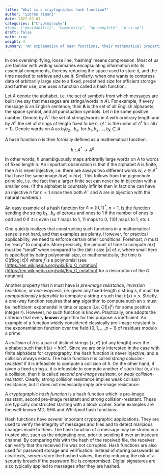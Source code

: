 ```yaml
---
title: "What is a cryptographic hash function?"
author: "Simran Tinani"
date: 2022-02-01
categories: ["Cryptography"]
#tags: ["decidability", "complexity", "np-complete", "p-vs-np"]
draft: false
math: true
weight: 4
summary: "An explanation of hash functions, their mathematical properties, and their role in cryptography."
---
```


In one oversimplifying, loose line, ‘hashing’ means compression. Most of us are familiar with writing summaries encapsulating information into its essential components, thereby reducing the space used to store it, and the time needed to retrieve and use it. Similarly, when one wants to compress data of arbitrarily large size to a fixed, predefined size for efficient storage and further use, one uses a function called a hash function.

Let  $A$ denote the alphabet, i.e. the set of symbols from which messages are built (we say that messages are strings/words in  $A$). For example, if every message is an English sentence, then **A** is the set of all English alphabets, the space symbol, and all punctuation symbols. Let $n$ be some positive number. Denote by $A^\star$ the set of strings/words in $A$ with arbitrary length and by $A^n$ the set of strings of length fixed to be $n$. ($A^\star$ is the union of $A^r$ for all $r \geq 1$). Denote words on $A$ as $b_1b_2\ldots b_k$, for $b_1, b_2, \ldots, b_k \in A$.

A hash function $h$ is then formally defined as a mathematical function:

$$
h: A^* \rightarrow A^n
$$

In other words, $h$ unambiguously maps arbitrarily large words on $A$ to words of fixed length $n$. An important observation is that if the alphabet $A$ is finite, then $h$ is never injective, i.e. there are always two different words $w, v \in A^*$ that have the same image $h(w) = h(v)$. This follows from the pigeonhole principle, i.e. the fact that a larger finite set can never be in bijection with a smaller one. (If the alphabet is countably infinite then in fact one can have an injective $h$ for $n = 1$ since then both $A^\star$ and $A$ are in bijection with the natural numbers.)

An easy example of a hash function for $A = \{0,1\}^*$, $n = 1$, is the function sending the string $b_1 \ldots b_k$ of zeroes and ones to 1 if the number of ones is odd and 0 if it is even (so 1 maps to 1, 11 maps to 0, 1101 maps to 1, etc.).

One quickly realizes that constructing such functions in a mathematical sense is not hard, and that examples are plenty. However, for practical applicability, we need to enforce certain other conditions. Foremost, $h$ must be “easy” to compute. More precisely, the amount of time to compute $h(x)$ must be “small” when compared to the (bit-) size $|x|$ of $x$, where small here is specified by being polynomial size, or mathematically, the time is $O(f(\log |x|))$ where $f$ is a polynomial (see [https://en.wikipedia.org/wiki/Big_O_notation](https://en.wikipedia.org/wiki/Big_O_notation) for a description of the $O$ notation).

Another property that $h$ must have is _pre-image resistance_, _inversion resistance_, or _one-wayness_, i.e. given any fixed-length $n$ string $s$, it must be _computationally infeasible_ to compute a string $x$ such that $h(x) = s$. Strictly, a one-way function requires that **any** algorithm to compute such an $x$ must be inefficient: exponential in time or space (i.e. $O(|s|^r)$ for some positive integer $r$). However, no such function is known. Practically, one adopts the criterion that every **known** algorithm for this purpose is inefficient. An example of a function widely considered classically pre-image resistant is the exponentiation function over the field $\{0,1,\ldots,p-1\}$ of residues modulo a prime.

A _collision_ of $h$ is a pair of distinct strings $(x, x')$ (of any length) over the alphabet such that $h(x) = h(x')$. Since we are only interested in the case with finite alphabets for cryptography, the hash function is never injective, and a collision always exists. The hash function $h$ is called _strong collision-resistant_ if it is infeasible to compute a collision of $h$. On the other hand, if given a fixed string $x$, it is infeasible to compute another $x'$ such that $(x,x')$ is a collision, then $h$ is called _second pre-image resistant_, or _weak collision-resistant_. Clearly, strong collision resistance implies weak collision resistance; but it does not necessarily imply pre-image resistance.

A _cryptographic hash function_ is a hash function which is pre-image resistant, second pre-image resistant and strong collision-resistant. These are typically constructed starting with a block cipher. Some examples are the well-known MD, SHA and Whirlpool hash functions.

Hash functions have several important cryptographic applications. They are used to verify the integrity of messages and files and to detect malicious changes made to them. The hash function of a message may be stored in a trusted site, such as the originating one, prior to sending it over an insecure channel. By comparing this with the hash of the received file, the receiver can verify that the received file was not corrupted. Hash functions are also used for password storage and verification: instead of storing passwords as cleartexts, servers store the hashed values, thereby reducing the risk of a security breach if the password file is compromised. Digital signatures are also typically applied to messages after they are hashed.
